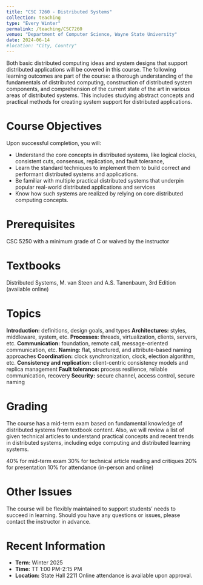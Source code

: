 ```yaml
---
title: "CSC 7260 - Distributed Systems"
collection: teaching
type: "Every Winter"
permalink: /teaching/CSC7260
venue: "Department of Computer Science, Wayne State University"
date: 2024-06-14
#location: "City, Country"
---
```


Both basic distributed computing ideas and system designs that support distributed applications will be covered in this course. The following learning outcomes are part of the course: a thorough understanding of the fundamentals of distributed computing, construction of distributed system components, and comprehension of the current state of the art in various areas of distributed systems. This includes studying abstract concepts and practical methods for creating system support for distributed applications.

Course Objectives
======
Upon successful completion, you will:
* Understand the core concepts in distributed systems, like logical clocks, consistent cuts, consensus, replication, and fault tolerance,
* Learn the standard techniques to implement them to build correct and performant distributed systems and applications.
* Be familiar with multiple practical distributed systems that underpin popular real-world distributed applications and services 
* Know how such systems are realized by relying on core distributed computing concepts.

Prerequisites
======
CSC 5250 with a minimum grade of C or waived by the instructor 

Textbooks
======

Distributed Systems, M. van Steen and A.S. Tanenbaum, 3rd Edition (available online)

Topics
======

**Introduction:** definitions, design goals, and types
**Architectures:** styles, middleware, system, etc.
**Processes:** threads, virtualization, clients, servers, etc.
**Communication:** foundation, remote call, message-oriented communication, etc.
**Naming:** flat, structured, and attribute-based naming approaches
**Coordination:** clock synchronization, clock, election algorithm, etc.
**Consistency and replication:** client-centric consistency models and replica management
**Fault tolerance:** process resilience, reliable communication, recovery
**Security:** secure channel, access control, secure naming

Grading
======
The course has a mid-term exam based on fundamental knowledge of distributed systems from textbook content. Also, we will review a list of given technical articles to understand practical concepts and recent trends in distributed systems, including edge computing and distributed learning systems.

40% for mid-term exam
30% for technical article reading and critiques
20% for presentation
10% for attendance (in-person and online)

Other Issues
=======
The course will be flexibly maintained to support students’ needs to succeed in learning. Should you have any questions or issues, please contact the instructor in advance. 

Recent Information
======
* **Term:** Winter 2025
* **Time:** TT 1:00 PM-2:15 PM                        
* **Location:** State Hall 2211 Online attendance is available upon approval.
